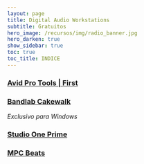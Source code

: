 ```yaml
---
layout: page
title: Digital Audio Workstations
subtitle: Gratuitos
hero_image: /recursos/img/radio_banner.jpg
hero_darken: true
show_sidebar: true
toc: true
toc_title: INDICE
---
```


### **[Avid Pro Tools | First](https://www.avid.com/pro-tools)**

### **[Bandlab Cakewalk](https://www.bandlab.com/products/cakewalk)**

_Exclusivo para Windows_

### **[Studio One Prime](https://shop.presonus.com/Studio-One-5-Prime)**

### **[MPC Beats](https://www.akaipro.com/mpc-beats)**
